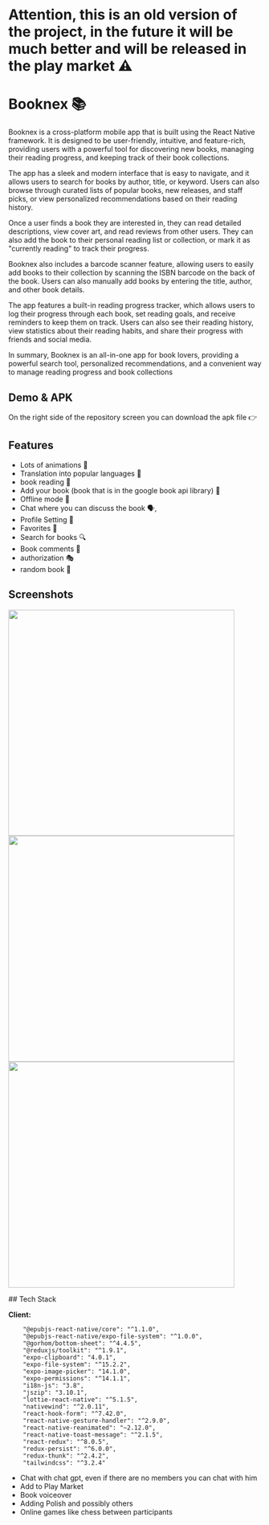 # Attention, this is an old version of the project, in the future it will be much better and will be released in the play market ⚠️
# Booknex 📚
Booknex is a cross-platform mobile app that is built using the React Native framework. It is designed to be user-friendly, intuitive, and feature-rich, providing users with a powerful tool for discovering new books, managing their reading progress, and keeping track of their book collections.

The app has a sleek and modern interface that is easy to navigate, and it allows users to search for books by author, title, or keyword. Users can also browse through curated lists of popular books, new releases, and staff picks, or view personalized recommendations based on their reading history.

Once a user finds a book they are interested in, they can read detailed descriptions, view cover art, and read reviews from other users. They can also add the book to their personal reading list or collection, or mark it as "currently reading" to track their progress.

Booknex also includes a barcode scanner feature, allowing users to easily add books to their collection by scanning the ISBN barcode on the back of the book. Users can also manually add books by entering the title, author, and other book details.

The app features a built-in reading progress tracker, which allows users to log their progress through each book, set reading goals, and receive reminders to keep them on track. Users can also see their reading history, view statistics about their reading habits, and share their progress with friends and social media.

In summary, Booknex is an all-in-one app for book lovers, providing a powerful search tool, personalized recommendations, and a convenient way to manage reading progress and book collections


## Demo & APK

On the right side of the repository screen you can download the apk file  👉


## Features

- Lots of animations 🥂
- Translation into popular languages 🚌
- book reading 📖
- Add your book (book that is in the google book api library) 🔌
- Offline mode 📴
- Chat where you can discuss the book 🗣,
- Profile Setting 🔐
- Favorites 💖
- Search for books 🔍
- Book comments 👨
- authorization 🎭
- random book 🌈

## Screenshots
<p float="left">
<img src="/ezgif-3-0b6521d136.gif"  height="450"/>
<img src="/ezgif-3-33cb9901cc.gif"  height="450"/>
<img src="/ezgif-3-adfsadsadfssasd!.gif"  height="450"/>
</p>
## Tech Stack

**Client:** 	

        "@epubjs-react-native/core": "^1.1.0", 
		"@epubjs-react-native/expo-file-system": "^1.0.0", 
		"@gorhom/bottom-sheet": "^4.4.5", 
		"@reduxjs/toolkit": "^1.9.1",
		"expo-clipboard": "4.0.1",
		"expo-file-system": "^15.2.2",
		"expo-image-picker": "14.1.0",
		"expo-permissions": "^14.1.1",
		"i18n-js": "3.8",
		"jszip": "3.10.1",
		"lottie-react-native": "^5.1.5",
		"nativewind": "^2.0.11",
		"react-hook-form": "^7.42.0",
		"react-native-gesture-handler": "^2.9.0",
		"react-native-reanimated": "~2.12.0",
		"react-native-toast-message": "^2.1.5",
		"react-redux": "^8.0.5",
		"redux-persist": "^6.0.0",
		"redux-thunk": "^2.4.2",
		"tailwindcss": "^3.2.4"


- Chat with chat gpt, even if there are no members you can chat with him
- Add to Play Market 
- Book voiceover
- Adding Polish and possibly others 
- Online games like chess between participants

